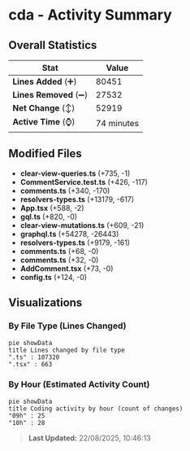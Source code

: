 # cda - Activity Summary 

## Overall Statistics

| Stat                   | Value                                                             |
| ---------------------- | ----------------------------------------------------------------- |
| **Lines Added** (➕)   | 80451                                          |
| **Lines Removed** (➖) | 27532                                        |
| **Net Change** (↕)    | 52919                |
| **Active Time** (⌚)   | 74 minutes |


## Modified Files
- **clear-view-queries.ts** (+735, -1)
- **CommentService.test.ts** (+426, -117)
- **comments.ts** (+340, -170)
- **resolvers-types.ts** (+13179, -617)
- **App.tsx** (+588, -2)
- **gql.ts** (+820, -0)
- **clear-view-mutations.ts** (+609, -21)
- **graphql.ts** (+54278, -26443)
- **resolvers-types.ts** (+9179, -161)
- **comments.ts** (+68, -0)
- **comments.ts** (+32, -0)
- **AddComment.tsx** (+73, -0)
- **config.ts** (+124, -0)

## Visualizations

### By File Type (Lines Changed)

```mermaid
pie showData
title Lines changed by file type
".ts" : 107320
".tsx" : 663
```

### By Hour (Estimated Activity Count)

```mermaid
pie showData
title Coding activity by hour (count of changes)
"09h" : 25
"10h" : 28
```


> **Last Updated:** 22/08/2025, 10:46:13